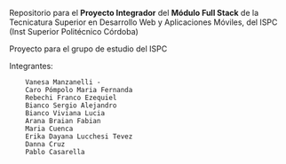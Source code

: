 Repositorio para el **Proyecto Integrador** del **Módulo Full Stack** de la Tecnicatura Superior en Desarrollo Web y Aplicaciones Móviles, del ISPC (Inst Superior Politécnico Córdoba)

Proyecto para el grupo de estudio del ISPC

Integrantes:

        Vanesa Manzanelli -
        Caro Pómpolo Maria Fernanda  
        Rebechi Franco Ezequiel   
        Bianco Sergio Alejandro  
        Bianco Viviana Lucia 
        Arana Braian Fabian 
        Maria Cuenca 
        Erika Dayana Lucchesi Tevez  
        Danna Cruz 
        Pablo Casarella
